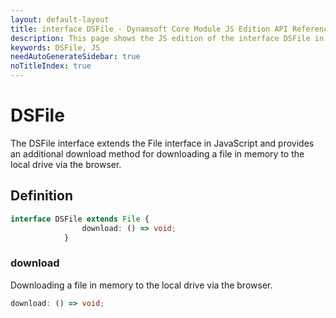 ```yaml
---
layout: default-layout
title: interface DSFile - Dynamsoft Core Module JS Edition API Reference
description: This page shows the JS edition of the interface DSFile in Dynamsoft Core Module.
keywords: DSFile, JS
needAutoGenerateSidebar: true
noTitleIndex: true
---
```


# DSFile

The DSFile interface extends the File interface in JavaScript and provides an additional download method for downloading a file in memory to the local drive via the browser.

## Definition

```typescript
interface DSFile extends File {
                download: () => void;
            }
```


### download

Downloading a file in memory to the local drive via the browser.

```typescript
download: () => void;
```